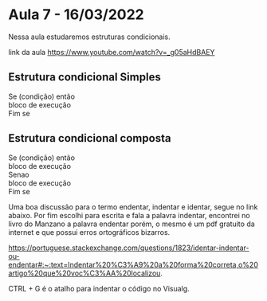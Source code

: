 # Aula 7 - 16/03/2022

Nessa aula estudaremos estruturas condicionais.

link da aula https://www.youtube.com/watch?v=_g05aHdBAEY

## Estrutura condicional Simples

Se (condição) então  
    bloco de execução  
Fim se  

## Estrutura condicional composta

Se (condição) então  
    bloco de execução  
Senao  
    bloco de execução    
Fim se  


Uma boa discussão para o termo endentar, indentar e identar, segue no link abaixo. Por fim escolhi para escrita e fala a palavra indentar, encontrei no livro do Manzano a palavra endentar porém, o mesmo é um pdf gratuito da internet e que possui erros ortográficos bizarros.

https://portuguese.stackexchange.com/questions/1823/identar-indentar-ou-endentar#:~:text=Indentar%20%C3%A9%20a%20forma%20correta,o%20artigo%20que%20voc%C3%AA%20localizou.

CTRL + G é o atalho para indentar o código no Visualg.
